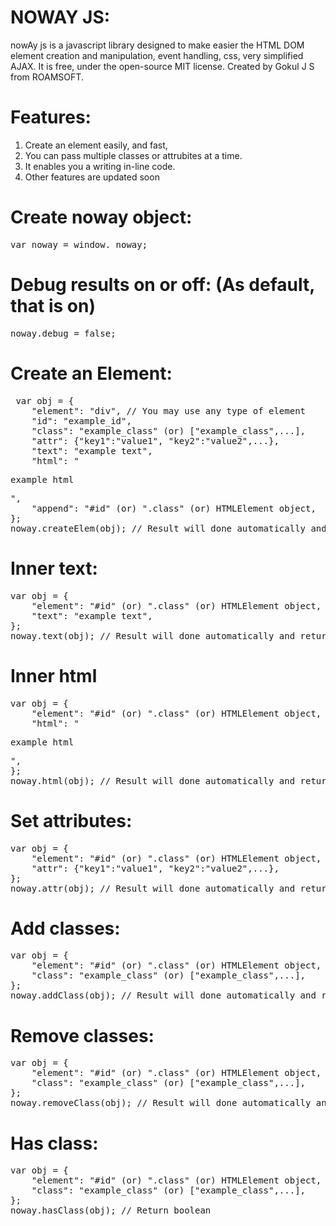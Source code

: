 # NOWAY JS:
<p>nowAy js is a javascript library designed to make easier the HTML DOM element creation and manipulation, event handling, css, very simplified AJAX.
It is free, under the open-source MIT license.
Created by Gokul J S from ROAMSOFT.</p>

# Features:
1. Create an element easily, and fast,
2. You can pass multiple classes or attrubites at a time.
3. It enables you a writing in-line code.
4. Other features are updated soon

# Create noway object:
<pre>var noway = window._noway;</pre>

# Debug results on or off: (As default, that is on)
<pre>
noway.debug = false;
</pre>

# Create an Element:
<pre> var obj = {
    "element": "div", // You may use any type of element
    "id": "example_id",
    "class": "example_class" (or) ["example_class",...],
    "attr": {"key1":"value1", "key2":"value2",...},
    "text": "example text",
    "html": "<p>example html</p>",
    "append": "#id" (or) ".class" (or) HTMLElement object,
};
noway.createElem(obj); // Result will done automatically and returns the created HTMLElement object (or) errors</pre>

# Inner text:
<pre>
var obj = {
    "element": "#id" (or) ".class" (or) HTMLElement object,
    "text": "example text",
};
noway.text(obj); // Result will done automatically and returns the created HTMLElement object (or) errors</pre>

# Inner html
<pre>
var obj = {
    "element": "#id" (or) ".class" (or) HTMLElement object,
    "html": "<p>example html</p>",
};
noway.html(obj); // Result will done automatically and returns the created HTMLElement object (or) errors</pre>

# Set attributes:
<pre>
var obj = {
    "element": "#id" (or) ".class" (or) HTMLElement object,
    "attr": {"key1":"value1", "key2":"value2",...},
};
noway.attr(obj); // Result will done automatically and returns the created HTMLElement object (or) errors</pre>

# Add classes:
<pre>
var obj = {
    "element": "#id" (or) ".class" (or) HTMLElement object,
    "class": "example_class" (or) ["example_class",...],
};
noway.addClass(obj); // Result will done automatically and returns the created HTMLElement object (or) errors</pre>

# Remove classes:
<pre>
var obj = {
    "element": "#id" (or) ".class" (or) HTMLElement object,
    "class": "example_class" (or) ["example_class",...],
};
noway.removeClass(obj); // Result will done automatically and returns the created HTMLElement object (or) errors</pre>

# Has class:
<pre>
var obj = {
    "element": "#id" (or) ".class" (or) HTMLElement object,
    "class": "example_class" (or) ["example_class",...],
};
noway.hasClass(obj); // Return boolean</pre>
